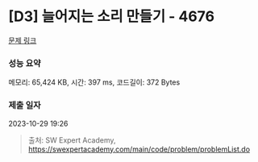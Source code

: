 # [D3] 늘어지는 소리 만들기 - 4676 

[문제 링크](https://swexpertacademy.com/main/code/problem/problemDetail.do?contestProbId=AWRKWITqfvIDFAV8) 

### 성능 요약

메모리: 65,424 KB, 시간: 397 ms, 코드길이: 372 Bytes

### 제출 일자

2023-10-29 19:26



> 출처: SW Expert Academy, https://swexpertacademy.com/main/code/problem/problemList.do